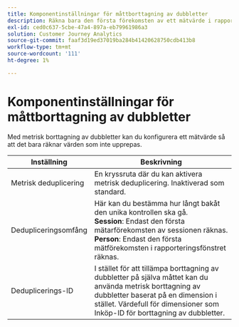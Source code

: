 ```yaml
---
title: Komponentinställningar för måttborttagning av dubbletter
description: Räkna bara den första förekomsten av ett mätvärde i rapporter.
exl-id: ced0c637-5cbe-47a4-897a-eb79961986a3
solution: Customer Journey Analytics
source-git-commit: faaf3d19ed37019ba284b41420628750cdb413b8
workflow-type: tm+mt
source-wordcount: '111'
ht-degree: 1%

---
```


# Komponentinställningar för måttborttagning av dubbletter

Med metrisk borttagning av dubbletter kan du konfigurera ett mätvärde så att det bara räknar värden som inte upprepas.

| Inställning | Beskrivning |
| --- | --- |
| Metrisk deduplicering | En kryssruta där du kan aktivera metrisk deduplicering. Inaktiverad som standard. |
| Dedupliceringsomfång | Här kan du bestämma hur långt bakåt den unika kontrollen ska gå.<br>**Session**: Endast den första mätarförekomsten av sessionen räknas.<br>**Person**: Endast den första mätförekomsten i rapporteringsfönstret räknas. |
| Deduplicerings-ID | I stället för att tillämpa borttagning av dubbletter på själva måttet kan du använda metrisk borttagning av dubbletter baserat på en dimension i stället. Värdefull för dimensioner som Inköp-ID för borttagning av dubbletter. |
